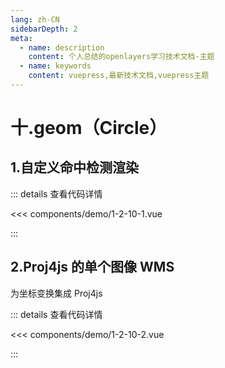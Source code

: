 ```yaml
---
lang: zh-CN
sidebarDepth: 2
meta:
  - name: description
    content: 个人总结的openlayers学习技术文档-主题
  - name: keywords
    content: vuepress,最新技术文档,vuepress主题
---
```


# 十.geom（Circle）

## 1.自定义命中检测渲染

  <Container url="https://zhoubichuan.com/resume/?type=openlayers&name=1-2-10-1.vue" />

::: details 查看代码详情

<<< components/demo/1-2-10-1.vue

:::


## 2.Proj4js 的单个图像 WMS

为坐标变换集成 Proj4js


  <Container url="https://zhoubichuan.com/resume/?type=openlayers&name=1-2-10-2.vue" />

::: details 查看代码详情

<<< components/demo/1-2-10-2.vue

:::